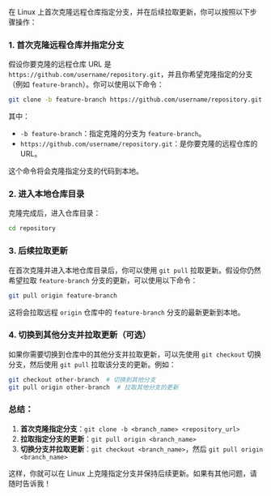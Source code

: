 在 Linux 上首次克隆远程仓库指定分支，并在后续拉取更新，你可以按照以下步骤操作：

### 1. **首次克隆远程仓库并指定分支**

假设你要克隆的远程仓库 URL 是 `https://github.com/username/repository.git`，并且你希望克隆指定的分支（例如 `feature-branch`）。你可以使用以下命令：

```bash
git clone -b feature-branch https://github.com/username/repository.git
```

其中：
- `-b feature-branch`：指定克隆的分支为 `feature-branch`。
- `https://github.com/username/repository.git`：是你要克隆的远程仓库的 URL。

这个命令将会克隆指定分支的代码到本地。

### 2. **进入本地仓库目录**

克隆完成后，进入仓库目录：

```bash
cd repository
```

### 3. **后续拉取更新**

在首次克隆并进入本地仓库目录后，你可以使用 `git pull` 拉取更新。假设你仍然希望拉取 `feature-branch` 分支的更新，可以使用以下命令：

```bash
git pull origin feature-branch
```

这将会拉取远程 `origin` 仓库中的 `feature-branch` 分支的最新更新到本地。

### 4. **切换到其他分支并拉取更新（可选）**

如果你需要切换到仓库中的其他分支并拉取更新，可以先使用 `git checkout` 切换分支，然后使用 `git pull` 拉取该分支的更新。例如：

```bash
git checkout other-branch  # 切换到其他分支
git pull origin other-branch  # 拉取其他分支的更新
```

### 总结：
1. **首次克隆指定分支**：`git clone -b <branch_name> <repository_url>`
2. **拉取指定分支的更新**：`git pull origin <branch_name>`
3. **切换分支并拉取更新**：`git checkout <branch_name>`，然后 `git pull origin <branch_name>`

这样，你就可以在 Linux 上克隆指定分支并保持后续更新。如果有其他问题，请随时告诉我！
